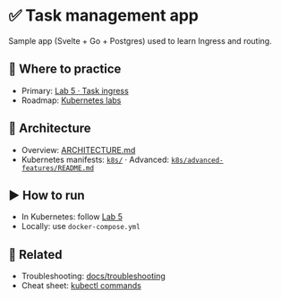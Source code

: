# ✅ Task management app

Sample app (Svelte + Go + Postgres) used to learn Ingress and routing.

## 📍 Where to practice

- Primary: [Lab 5 · Task ingress](../labs/05-task-ingress.md)
- Roadmap: [Kubernetes labs](../docs/KUBERNETES-LABS.md)

## 🧱 Architecture

- Overview: [ARCHITECTURE.md](ARCHITECTURE.md)
- Kubernetes manifests: [`k8s/`](k8s/) · Advanced: [`k8s/advanced-features/README.md`](k8s/advanced-features/README.md)

## ▶️ How to run

- In Kubernetes: follow [Lab 5](../labs/05-task-ingress.md)
- Locally: use `docker-compose.yml`

## 🔗 Related

- Troubleshooting: [docs/troubleshooting](../docs/troubleshooting/troubleshooting.md)
- Cheat sheet: [kubectl commands](../docs/reference/kubectl-cheatsheet.md)
